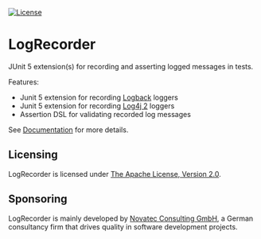 [![License](https://img.shields.io/badge/License-Apache%20License%202.0-brightgreen.svg)](http://www.apache.org/licenses/LICENSE-2.0.txt)

# LogRecorder

JUnit 5 extension(s) for recording and asserting logged messages in tests.

Features:

- Junit 5 extension for recording [Logback](https://logback.qos.ch) loggers
- Junit 5 extension for recording [Log4j 2](https://logging.apache.org/log4j/2.x/index.html) loggers
- Assertion DSL for validating recorded log messages

See [Documentation](documentation) for more details.

## Licensing

LogRecorder is licensed under [The Apache License, Version 2.0](http://www.apache.org/licenses/LICENSE-2.0.txt).

## Sponsoring

LogRecorder is mainly developed by [Novatec Consulting GmbH](http://www.novatec-gmbh.de/), a German consultancy firm that
drives quality in software development projects.

